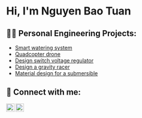 <h1>Hi, I'm Nguyen Bao Tuan <br/>

<h2>👨‍💻 Personal Engineering Projects:</h2>


  - [Smart watering system](https://github.com/Etzeban/SmartWateringSystem)
  - [Quadcopter drone](https://github.com/Etzeban/QuadcopterDrone)
  - [Design switch voltage regulator](https://github.com/Etzeban/SwitchVoltageRegulator)
  - [Design a gravity racer](https://github.com/Etzeban/GravityRacer)
  - [Material design for a submersible](https://github.com/Etzeban/MaterialSubmersible)

<h2> 🤳 Connect with me:</h2>


[<img align="left" alt="JoshMadakor | LinkedIn" width="22px" src="https://cdn.jsdelivr.net/npm/simple-icons@v3/icons/linkedin.svg" />][linkedin]
[<img align="left" alt="JoshMadakor | Instagram" width="22px" src="https://cdn.jsdelivr.net/npm/simple-icons@v3/icons/facebook.svg" />][facebook]


[facebook]: https://www.facebook.com/trinhduongoctran/
[linkedin]: https://linkedin.com/in/nguyen-bao-tuan-b538b9255
